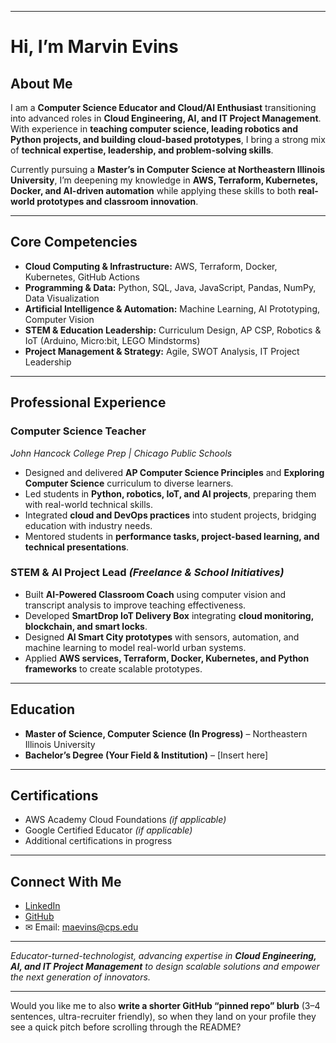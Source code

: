 
---

#  Hi, I’m Marvin Evins

##  About Me

I am a **Computer Science Educator and Cloud/AI Enthusiast** transitioning into advanced roles in **Cloud Engineering, AI, and IT Project Management**. With experience in **teaching computer science, leading robotics and Python projects, and building cloud-based prototypes**, I bring a strong mix of **technical expertise, leadership, and problem-solving skills**.

Currently pursuing a **Master’s in Computer Science at Northeastern Illinois University**, I’m deepening my knowledge in **AWS, Terraform, Kubernetes, Docker, and AI-driven automation** while applying these skills to both **real-world prototypes and classroom innovation**.

---

##  Core Competencies

* **Cloud Computing & Infrastructure:** AWS, Terraform, Docker, Kubernetes, GitHub Actions
* **Programming & Data:** Python, SQL, Java, JavaScript, Pandas, NumPy, Data Visualization
* **Artificial Intelligence & Automation:** Machine Learning, AI Prototyping, Computer Vision
* **STEM & Education Leadership:** Curriculum Design, AP CSP, Robotics & IoT (Arduino, Micro\:bit, LEGO Mindstorms)
* **Project Management & Strategy:** Agile, SWOT Analysis, IT Project Leadership

---

##  Professional Experience

### **Computer Science Teacher**

*John Hancock College Prep | Chicago Public Schools*

* Designed and delivered **AP Computer Science Principles** and **Exploring Computer Science** curriculum to diverse learners.
* Led students in **Python, robotics, IoT, and AI projects**, preparing them with real-world technical skills.
* Integrated **cloud and DevOps practices** into student projects, bridging education with industry needs.
* Mentored students in **performance tasks, project-based learning, and technical presentations**.

### **STEM & AI Project Lead** *(Freelance & School Initiatives)*

* Built **AI-Powered Classroom Coach** using computer vision and transcript analysis to improve teaching effectiveness.
* Developed **SmartDrop IoT Delivery Box** integrating **cloud monitoring, blockchain, and smart locks**.
* Designed **AI Smart City prototypes** with sensors, automation, and machine learning to model real-world urban systems.
* Applied **AWS services, Terraform, Docker, Kubernetes, and Python frameworks** to create scalable prototypes.

---

##  Education

* **Master of Science, Computer Science (In Progress)** – Northeastern Illinois University
* **Bachelor’s Degree (Your Field & Institution)** – \[Insert here]

---

##  Certifications

* AWS Academy Cloud Foundations *(if applicable)*
* Google Certified Educator *(if applicable)*
* Additional certifications in progress

---

##  Connect With Me

*  [LinkedIn](https://www.linkedin.com/in/marvin-evins)
*  [GitHub](https://github.com/yourusername)
* ✉ Email: [maevins@cps.edu](mailto:maevins@cps.edu)

---

 *Educator-turned-technologist, advancing expertise in **Cloud Engineering, AI, and IT Project Management** to design scalable solutions and empower the next generation of innovators.*

---

Would you like me to also **write a shorter GitHub “pinned repo” blurb** (3–4 sentences, ultra-recruiter friendly), so when they land on your profile they see a quick pitch before scrolling through the README?
